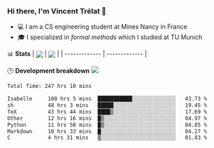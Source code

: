 ### Hi there, I'm Vincent Trélat 👋
 - 💻 I am a CS engineering student at Mines Nancy in France
 - 🎓 I specialized in *formal methods* which I studied at TU Munich

📊 **Stats**
| <img align="center" src="https://readme-stats.clckblog.space/api?username=VTrelat&show_icons=true&include_all_commits=true&theme=tokyonight&hide_border=true" /> | <img align="center" src="https://readme-stats.clckblog.space/api/top-langs/?username=VTrelat&layout=compact&theme=tokyonight&hide_border=true" /> |
| ------------- | ------------- |

🕑 **Development breakdown** ![](https://wakatime.com/badge/user/8d0110fb-6b70-4990-ab86-45c404715c2b.svg)
<!--START_SECTION:waka-->

```txt
Total Time: 247 hrs 10 mins

Isabelle     108 hrs 5 mins  ███████████░░░░░░░░░░░░░░   43.73 %
sh           48 hrs 3 mins   █████░░░░░░░░░░░░░░░░░░░░   19.45 %
TeX          43 hrs 44 mins  ████▒░░░░░░░░░░░░░░░░░░░░   17.69 %
Other        12 hrs 16 mins  █▒░░░░░░░░░░░░░░░░░░░░░░░   04.97 %
Python       11 hrs 58 mins  █▒░░░░░░░░░░░░░░░░░░░░░░░   04.85 %
Markdown     10 hrs 33 mins  █░░░░░░░░░░░░░░░░░░░░░░░░   04.27 %
C            4 hrs 31 mins   ▒░░░░░░░░░░░░░░░░░░░░░░░░   01.83 %
```

<!--END_SECTION:waka-->
